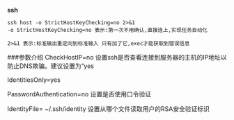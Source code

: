 **ssh**

```
ssh host -o StrictHostKeyChecking=no 2>&1
-o StrictHostKeyChecking=no 表示:第一次不用确认,直接连上,实现任务自动化

2>&1 表示:标准输出重定向到标准输入 只有加了它,exec才能获取到错误信息
```

###参数介绍
CheckHostIP=no 设置ssh是否查看连接到服务器的主机的IP地址以防止DNS欺骗。建议设置为“yes

IdentitiesOnly=yes

PasswordAuthentication=no 设置是否使用口令验证

IdentityFile= ~/.ssh/identity 设置从哪个文件读取用户的RSA安全验证标识